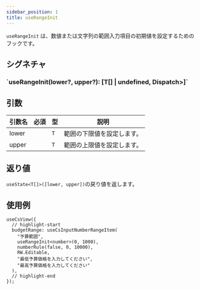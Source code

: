 ```yaml
---
sidebar_position: 1
title: useRangeInit
---
```


`useRangeInit` は、数値または文字列の範囲入力項目の初期値を設定するためのフックです。

## シグネチャ

<h3>`useRangeInit<T extends number | string>(lower?, upper?): [T[] | undefined, Dispatch<React.SetStateAction<T[] | undefined>>]`</h3>

## 引数

| 引数名 | 必須 | 型               | 説明                           |
| ------ | ---- | ---------------- | ------------------------------ |
| lower  |      | `T`              | 範囲の下限値を設定します。     |
| upper  |      | `T`              | 範囲の上限値を設定します。     |

## 返り値

`useState<T[]>([lower, upper])`の戻り値を返します。

## 使用例

```tsx
useCsView({
  // highlight-start
  budgetRange: useCsInputNumberRangeItem(
    "予算範囲",
    useRangeInit<number>(0, 1000),
    numberRule(false, 0, 10000),
    RW.Editable,
    "最低予算価格を入力してください",
    "最高予算価格を入力してください"
  ),
  // highlight-end
});